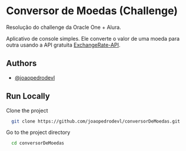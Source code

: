
# Conversor de Moedas (Challenge)

Resolução do challenge da Oracle One + Alura.

Aplicativo de console simples. Ele converte o valor de uma moeda para outra usando a API gratuita [ExchangeRate-API](https://www.exchangerate-api.com/).




## Authors

- [@joaopedrodevl](https://github.com/joaopedrodevl)


## Run Locally

Clone the project

```bash
  git clone https://github.com/joaopedrodevl/conversorDeMoedas.git
```

Go to the project directory

```bash
  cd conversorDeMoedas
```

